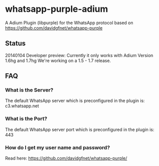whatsapp-purple-adium
=====================

A Adium Plugin (libpurple) for the WhatsApp protocol based on https://github.com/davidgfnet/whatsapp-purple

Status
----------
20140104 Developer preview: Currently it only works with Adium Version 1.6hg and 1.7hg
We're working on a 1.5 - 1.7 release.

FAQ
---
### What is the Server?
The default WhatsApp server which is preconfigured in the plugin is:
c3.whatsapp.net

### What is the Port?
The default WhatsApp server port which is preconfigured in the plugin is:
443

### How do I get my user name and password?
Read here: https://github.com/davidgfnet/whatsapp-purple/
